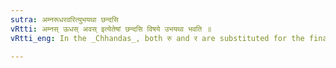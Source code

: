 ```yaml
---
sutra: अम्नरूधरवरित्युभयथा छन्दसि
vRtti: अम्नस् ऊधस् अवस् इत्येतेषां छन्दसि विषये उभयथा भवति ॥
vRtti_eng: In the _Chhandas_, both रु and र are substituted for the final of _amnas_, _udhas_, and _avas_.

---
```


